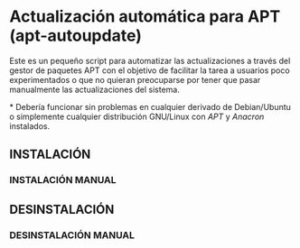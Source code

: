 # Actualización automática para APT (apt-autoupdate)

Este es un pequeño script para automatizar las actualizaciones a través del gestor de paquetes APT con el objetivo de facilitar la tarea a usuarios poco experimentados o que no quieran preocuparse por tener que pasar manualmente las actualizaciones del sistema.

\* Debería funcionar sin problemas en cualquier derivado de Debian/Ubuntu o simplemente cualquier distribución GNU/Linux con _APT_ y _Anacron_ instalados.

## INSTALACIÓN

### INSTALACIÓN MANUAL

## DESINSTALACIÓN

### DESINSTALACIÓN MANUAL
